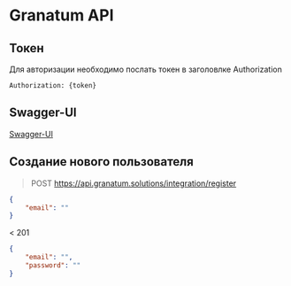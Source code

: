 # Granatum API

## Токен
Для авторизации необходимо послать токен в заголовлке Authorization
```
Authorization: {token}
```

## Swagger-UI
[Swagger-UI](/swagger)

## Создание нового пользователя

> POST https://api.granatum.solutions/integration/register  
```json
{
	"email": ""
}
```
< 201
```json
{
	"email": "",
	"password": ""
}
```